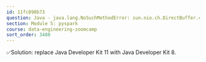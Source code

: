 ```yaml
---
id: 11fc890b73
question: Java - java.lang.NoSuchMethodError: sun.nio.ch.DirectBuffer.cleaner()Lsun/misc/Cleaner Error during repartition call (conda pyspark installation)
section: Module 5: pyspark
course: data-engineering-zoomcamp
sort_order: 3480
---
```


✅Solution: replace Java Developer Kit 11 with Java Developer Kit 8.


